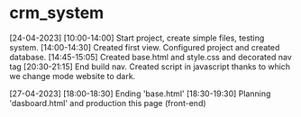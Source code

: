# crm_system
[24-04-2023]
	[10:00-14:00]
	Start project, create simple files, testing system.
	[14:00-14:30]
	Created first view. Configured project and created database.
	[14:45-15:05]
	Created base.html and style.css and decorated nav tag
	[20:30-21:15]
	End build nav. Created script in javascript thanks to which we change mode website to dark.
	
[27-04-2023]
	[18:00-18:30]
	Ending 'base.html'
	[18:30-19:30]
	Planning 'dasboard.html' and production this page (front-end)
